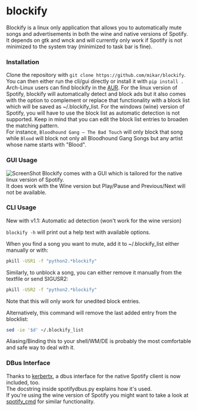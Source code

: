 # blockify

Blockify is a linux only application that allows you to automatically mute songs and advertisements in both the wine and native versions of Spotify.  
It depends on gtk and wnck and will currently only work if Spotify is not minimized to the system tray (minimized to task bar is fine). 

### Installation
Clone the repository with `git clone https://github.com/mikar/blockify`.  
You can then either run the cli/gui directly or install it with `pip install .`  
Arch-Linux users can find blockify in the [AUR](https://aur.archlinux.org/packages/blockify/).
For the linux version of Spotify, blockify will automatically detect and block ads but it also comes with the option to complement or replace that functionality with a block list which will be saved as ~/.blockify_list.
For the windows (wine) version of Spotify, you will have to use the block list as automatic detection is not supported.
Keep in mind that you can edit the block list entries to broaden the matching pattern.  
For instance, `Bloodhound Gang – The Bad Touch` will only block that song while `Blood` will block not only all Bloodhound Gang Songs but any artist whose name starts with "Blood".  

### GUI Usage
![ScreenShot](http://a.pomf.se/vxnnwo.jpg)
Blockify comes with a GUI which is tailored for the native linux version of Spotify.  
It does work with the Wine version but Play/Pause and Previous/Next will not be available.  

### CLI Usage

New with v1.1: Automatic ad detection (won't work for the wine version)

`blockify -h` will print out a help text with available options.

When you find a song you want to mute, add it to ~/.blockify_list either manually or with:
``` bash
pkill -USR1 -f "python2.*blockify"
```

Similarly, to unblock a song, you can either remove it manually from the textfile or send SIGUSR2:
``` bash
pkill -USR2 -f "python2.*blockify"
```
Note that this will only work for unedited block entries.  

Alternatively, this command will remove the last added entry from the blocklist:
``` bash
sed -ie '$d' ~/.blockify_list
```

Aliasing/Binding this to your shell/WM/DE is probably the most comfortable and safe way to deal with it.

### DBus Interface

Thanks to [kerbertx](https://github.com/kebertx/blockify), a dbus interface for the native Spotify client is now included, too.  
The docstring inside spotifydbus.py explains how it's used.  
If you're using the wine version of Spotify you might want to take a look at [spotify_cmd](https://code.google.com/p/spotifycmd/) for similar functionality.
